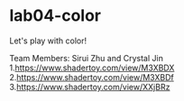 # lab04-color
Let's play with color!

Team Members: Sirui Zhu and Crystal Jin
1.https://www.shadertoy.com/view/M3XBDX
2.https://www.shadertoy.com/view/M3XBDf
3.https://www.shadertoy.com/view/XXjBRz
